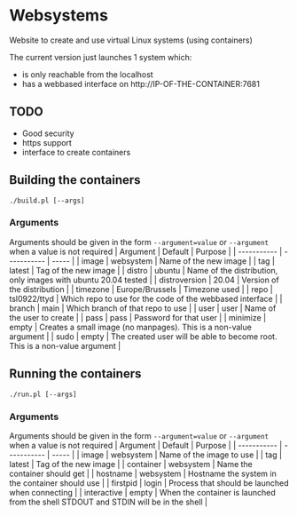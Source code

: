 # Websystems
Website to create and use virtual Linux systems (using containers)

The current version just launches 1 system which:
- is only reachable from the localhost
- has a webbased interface on http://IP-OF-THE-CONTAINER:7681

## TODO
- Good security
- https support
- interface to create containers

## Building the containers
`./build.pl [--args]`
### Arguments
Arguments should be given in the form `--argument=value` or `--argument` when a value is not required
| Argument | Default | Purpose |
| ----------- | ----------- | ----- |
| image | websystem | Name of the new image |
| tag | latest | Tag of the new image |
| distro | ubuntu | Name of the distribution, only images with ubuntu 20.04 tested |
| distroversion | 20.04 | Version of the distribution |
| timezone | Europe/Brussels | Timezone used |
| repo | tsl0922/ttyd | Which repo to use for the code of the webbased interface |
| branch | main | Which branch of that repo to use |
| user | user | Name of the user to create |
| pass | pass | Password for that user |
| minimize | empty | Creates a small image (no manpages). This is a non-value argument |
| sudo | empty | The created user will be able to become root. This is a non-value argument |

## Running the containers
`./run.pl [--args]`
### Arguments
Arguments should be given in the form `--argument=value` or `--argument` when a value is not required
| Argument | Default | Purpose |
| ----------- | ----------- | ----- |
| image | websystem | Name of the image to use |
| tag | latest | Tag of the new image |
| container | websystem | Name the container should get |
| hostname | websystem | Hostname the system in the container should use |
| firstpid | login | Process that should be launched when connecting |
| interactive | empty | When the container is launched from the shell STDOUT and STDIN will be in the shell |
